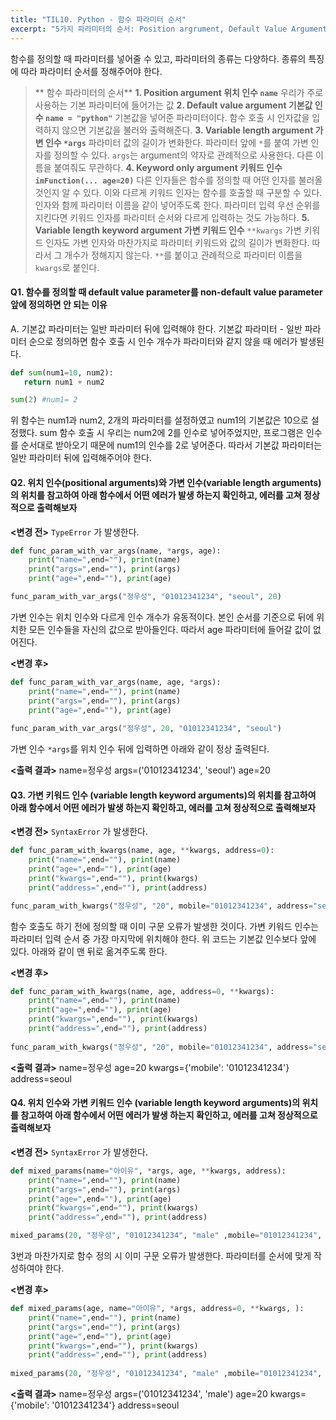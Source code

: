 ```yaml
---
title: "TIL10. Python - 함수 파라미터 순서"
excerpt: "5가지 파라미터의 순서: Position argrument, Default Value Argument, Variable Length Argument, Keyword only Argument, Variable Length Keyword Argument"
---
```


함수를 정의할 때 파라미터를 넣어줄 수 있고, 파라미터의 종류는 다양하다. 종류의 특징에 따라 파라미터 순서를 정해주어야 한다.

>** 함수 파라미터의 순서**
**1. Position argument 위치 인수 `name`**
우리가 주로 사용하는 기본 파라미터에 들어가는 값
**2. Default value argument 기본값 인수 `name = "python"`**
기본값을 넣어준 파라미터이다. 함수 호출 시 인자값을 입력하지 않으면 기본값을 불러와 출력해준다. 
**3. Variable length argument 가변 인수 `*args`**
파라미터 값의 길이가 변화한다. 파라미터 앞에 `*`를 붙여 가변 인자를 정의할 수 있다. `args`는 argument의 약자로 관례적으로 사용한다. 다른 이름을 붙여줘도 무관하다.
**4. Keyword only argument 키워드 인수 `imFunction(... age=20)`**
다른 인자들은 함수를 정의할 때 어떤 인자를 불러올 것인지 알 수 있다. 이와 다르게 키워드 인자는 함수를 호출할 때 구분할 수 있다. 인자와 함께 파라미터 이름을 같이 넣어주도록 한다. 파라미터 입력 우선 순위를 지킨다면 키워드 인자를 파라미터 순서와 다르게 입력하는 것도 가능하다.
**5. Variable length keyword argument 가변 키워드 인수** `**kwargs`
가변 키워드 인자도 가변 인자와 마찬가지로 파라미터 키워드와 값의 길이가 변화한다. 따라서 그 개수가 정해지지 않는다. `**`를 붙이고 관례적으로 파라미터 이름을 `kwargs`로 붙인다.

#### Q1. 함수를 정의할 때 default value parameter를 non-default value parameter 앞에 정의하면 안 되는 이유

A. 기본값 파라미터는 일반 파라미터 뒤에 입력해야 한다. 기본값 파라미터 - 일반 파라미터 순으로 정의하면 함수 호출 시 인수 개수가 파라미터와 같지 않을 때 에러가 발생된다.
```python
def sum(num1=10, num2):
   return num1 + num2

sum(2) #num1= 2
```
위 함수는 num1과 num2, 2개의 파라미터를 설정하였고 num1의 기본값은 10으로 설정했다. sum 함수 호출 시 우리는 num2에 2를 인수로 넣어주었지만, 프로그램은 인수를 순서대로 받아오기 때문에 num1의 인수를 2로 넣어준다. 따라서 기본값 파라미터는 일반 파라미터 뒤에 입력해주어야 한다.

#### Q2. 위치 인수(positional arguments)와 가변 인수(variable length arguments)의 위치를 참고하여 아래 함수에서 어떤 에러가 발생 하는지 확인하고, 에러를 고쳐 정상적으로 출력해보자

**<변경 전>** `TypeError` 가 발생한다.
```python
def func_param_with_var_args(name, *args, age):
    print("name=",end=""), print(name)
    print("args=",end=""), print(args)
    print("age=",end=""), print(age)

func_param_with_var_args("정우성", "01012341234", "seoul", 20)
```
가변 인수는 위치 인수와 다르게 인수 개수가 유동적이다. 본인 순서를 기준으로 뒤에 위치한 모든 인수들을 자신의 값으로 받아들인다. 따라서 age 파라미터에 들어갈 값이 없어진다.

**<변경 후>**
```python
def func_param_with_var_args(name, age, *args):
    print("name=",end=""), print(name)
    print("args=",end=""), print(args)
    print("age=",end=""), print(age)
 
func_param_with_var_args("정우성", 20, "01012341234", "seoul")
```
가변 인수 `*args`를 위치 인수 뒤에 입력하면 아래와 같이 정상 출력된다.

**<출력 결과>**
name=정우성
args=('01012341234', 'seoul')
age=20

#### Q3. 가변 키워드 인수 (variable length keyword arguments)의 위치를 참고하여 아래 함수에서 어떤 에러가 발생 하는지 확인하고, 에러를 고쳐 정상적으로 출력해보자
**<변경 전>** `SyntaxError` 가 발생한다. 
```python
def func_param_with_kwargs(name, age, **kwargs, address=0):
    print("name=",end=""), print(name)
    print("age=",end=""), print(age)
    print("kwargs=",end=""), print(kwargs)
    print("address=",end=""), print(address)

func_param_with_kwargs("정우성", "20", mobile="01012341234", address="seoul")
```
함수 호출도 하기 전에 정의할 때 이미 구문 오류가 발생한 것이다. 가변 키워드 인수는 파라미터 입력 순서 중 가장 마지막에 위치해야 한다. 위 코드는 기본값 인수보다 앞에 있다. 아래와 같이 맨 뒤로 옮겨주도록 한다.

**<변경 후>**
```python
def func_param_with_kwargs(name, age, address=0, **kwargs):
    print("name=",end=""), print(name)
    print("age=",end=""), print(age)
    print("kwargs=",end=""), print(kwargs)
    print("address=",end=""), print(address)
 
func_param_with_kwargs("정우성", "20", mobile="01012341234", address="seoul")
```

**<출력 결과>**
name=정우성
age=20
kwargs={'mobile': '01012341234'}
address=seoul

#### Q4. 위치 인수와 가변 키워드 인수 (variable length keyword arguments)의 위치를 참고하여 아래 함수에서 어떤 에러가 발생 하는지 확인하고, 에러를 고쳐 정상적으로 출력해보자
**<변경 전>** `SyntaxError` 가 발생한다.
```python
def mixed_params(name="아이유", *args, age, **kwargs, address):
    print("name=",end=""), print(name)
    print("args=",end=""), print(args)
    print("age=",end=""), print(age)
    print("kwargs=",end=""), print(kwargs)
    print("address=",end=""), print(address)

mixed_params(20, "정우성", "01012341234", "male" ,mobile="01012341234", address="seoul")
```
3번과 마찬가지로 함수 정의 시 이미 구문 오류가 발생한다. 파라미터를 순서에 맞게 작성하여야 한다.

**<변경 후>**
```python
def mixed_params(age, name="아이유", *args, address=0, **kwargs, ):
    print("name=",end=""), print(name)
    print("args=",end=""), print(args)
    print("age=",end=""), print(age)
    print("kwargs=",end=""), print(kwargs)
    print("address=",end=""), print(address)
 
mixed_params(20, "정우성", "01012341234", "male" ,mobile="01012341234", address="seoul")
```

**<출력 결과>**
name=정우성
args=('01012341234', 'male')
age=20
kwargs={'mobile': '01012341234'}
address=seoul
